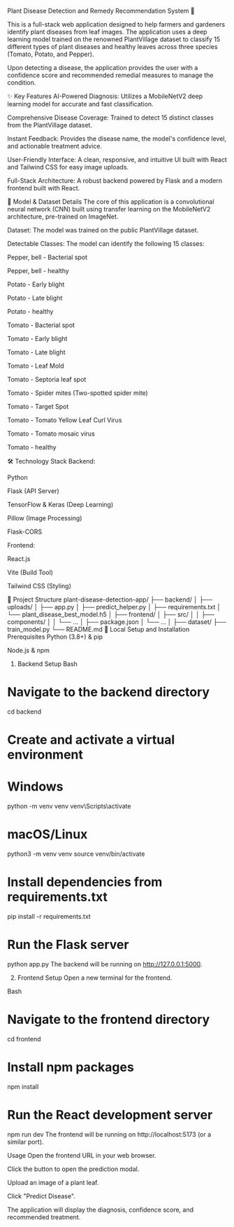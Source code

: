 Plant Disease Detection and Remedy Recommendation System 🌿

This is a full-stack web application designed to help farmers and gardeners identify plant diseases from leaf images. The application uses a deep learning model trained on the renowned PlantVillage dataset to classify 15 different types of plant diseases and healthy leaves across three species (Tomato, Potato, and Pepper).

Upon detecting a disease, the application provides the user with a confidence score and recommended remedial measures to manage the condition.

✨ Key Features
AI-Powered Diagnosis: Utilizes a MobileNetV2 deep learning model for accurate and fast classification.

Comprehensive Disease Coverage: Trained to detect 15 distinct classes from the PlantVillage dataset.

Instant Feedback: Provides the disease name, the model's confidence level, and actionable treatment advice.

User-Friendly Interface: A clean, responsive, and intuitive UI built with React and Tailwind CSS for easy image uploads.

Full-Stack Architecture: A robust backend powered by Flask and a modern frontend built with React.

🔬 Model & Dataset Details
The core of this application is a convolutional neural network (CNN) built using transfer learning on the MobileNetV2 architecture, pre-trained on ImageNet.

Dataset: The model was trained on the public PlantVillage dataset.

Detectable Classes: The model can identify the following 15 classes:

Pepper, bell - Bacterial spot

Pepper, bell - healthy

Potato - Early blight

Potato - Late blight

Potato - healthy

Tomato - Bacterial spot

Tomato - Early blight

Tomato - Late blight

Tomato - Leaf Mold

Tomato - Septoria leaf spot

Tomato - Spider mites (Two-spotted spider mite)

Tomato - Target Spot

Tomato - Tomato Yellow Leaf Curl Virus

Tomato - Tomato mosaic virus

Tomato - healthy

🛠️ Technology Stack
Backend:

Python

Flask (API Server)

TensorFlow & Keras (Deep Learning)

Pillow (Image Processing)

Flask-CORS

Frontend:

React.js

Vite (Build Tool)

Tailwind CSS (Styling)

📂 Project Structure
plant-disease-detection-app/
├── backend/
│   ├── uploads/
│   ├── app.py
│   ├── predict_helper.py
│   ├── requirements.txt
│   └── plant_disease_best_model.h5
│
├── frontend/
│   ├── src/
│   │   ├── components/
│   │   └── ...
│   ├── package.json
│   └── ...
│
├── dataset/
├── train_model.py
└── README.md
🚀 Local Setup and Installation
Prerequisites
Python (3.8+) & pip

Node.js & npm

1. Backend Setup
Bash

# Navigate to the backend directory
cd backend

# Create and activate a virtual environment
# Windows
python -m venv venv
venv\Scripts\activate
# macOS/Linux
python3 -m venv venv
source venv/bin/activate

# Install dependencies from requirements.txt
pip install -r requirements.txt

# Run the Flask server
python app.py
The backend will be running on http://127.0.0.1:5000.

2. Frontend Setup
Open a new terminal for the frontend.

Bash

# Navigate to the frontend directory
cd frontend

# Install npm packages
npm install

# Run the React development server
npm run dev
The frontend will be running on http://localhost:5173 (or a similar port).

Usage
Open the frontend URL in your web browser.

Click the button to open the prediction modal.

Upload an image of a plant leaf.

Click "Predict Disease".

The application will display the diagnosis, confidence score, and recommended treatment.
